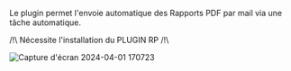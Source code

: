 Le plugin permet l'envoie automatique des Rapports PDF par mail via une tâche automatique.

 /!\ Nécessite l'installation du PLUGIN RP /!\

![Capture d'écran 2024-04-01 170723](https://github.com/LRYDark/rpauto/assets/103370070/ab5f0cbf-782a-4794-9831-c3d758c9700d)
